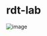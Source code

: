 # rdt-lab
![image](https://user-images.githubusercontent.com/25562345/229226441-b94b2d03-791e-4048-9d44-259688de0d61.png)
